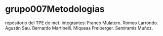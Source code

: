 # grupo007Metodologias
repositorio del TPE de met. integrantes:  Franco Mulatero. Romeo Larrondo. Agustín Sau. Bernardo Martinelli. Miqueas Freiberger. Semiramis Muñoz.
